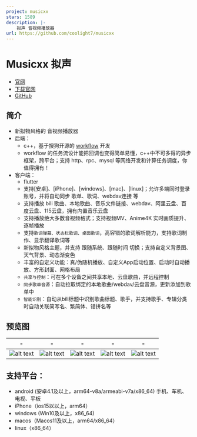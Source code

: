 ```yaml
---
project: musicxx
stars: 1589
description: |-
    拟声 音视频播放器
url: https://github.com/coolight7/musicxx
---
```


# Musicxx 拟声
* [官网](https://blog.mimicry.cool/)
* [下载官网](https://download.music.mimicry.cool/)
* [GitHub](https://github.com/coolight7/MimicryMusic)

## 简介
* 新拟物风格的 音视频播放器
* 后端：
  * c++，基于搜狗开源的 [workflow](https://github.com/sogou/workflow) 开发
  * workflow 的任务流设计能把回调也变得简单易懂，c++中不可多得的异步框架，跨平台；支持 http、rpc、mysql 等网络开发和计算任务调度，你值得拥有！
* 客户端：
  * flutter
  * 支持[安卓]、[iPhone]、[windows]、[mac]、[linux]；允许多端同时登录账号，并将自动同步 歌单、歌词、webdav连接 等
  * 支持播放 bili 歌曲、本地歌曲、音乐文件链接、webdav、阿里云盘、百度云盘、115云盘，拥有内置音乐云盘
  * 支持播放绝大多数音视频格式；支持视频MV、Anime4K 实时画质提升、逐帧播放
  * 支持`歌词弹幕、状态栏歌词、桌面歌词`，高容错的歌词解析能力，支持歌词制作、显示翻译歌词等
  * 新拟物风格主题，并支持 跟随系统、跟随时间 切换；支持自定义背景图、天气背景、动态渐变色
  * 丰富的自定义功能：真/伪随机播放、自定义App启动位置、启动时自动播放、方形封面、网格布局
  * `共享与控制`：可在多个设备之间共享本地、云盘歌曲，并远程控制
  * `同步歌单音源`：自动拉取绑定的本地歌曲/webdav/云盘音源，更新添加到歌单中
  * `智能识别`：自动从bili标题中识别歌曲标题、歌手，并支持歌手、专辑分类时自动关联简写名、繁简体、错拼名等

## 预览图
| -                                | -                                  | -                                  | -                                  | -                                  |
| -------------------------------- | ---------------------------------- | ---------------------------------- | ---------------------------------- | ---------------------------------- |
| ![alt text](res/image/image.png) | ![alt text](res/image/image-2.png) | ![alt text](res/image/image-3.png) | ![alt text](res/image/image-4.png) | ![alt text](res/image/image-5.png) |

## 支持平台：
- android (安卓4.1及以上，arm64-v8a/armeabi-v7a/x86_64) 手机、车机、电视、平板
- iPhone（ios15以以上，arm64）
- windows (Win10及以上，x86_64)
- macos（Macos11及以上，arm64/x86_64）
- linux（x86_64）
